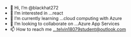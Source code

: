 - 👋 Hi, I’m @blackhat272
- 👀 I’m interested in ...react
- 🌱 I’m currently learning ...cloud computing with Azure
- 💞️ I’m looking to collaborate on ...Azure App Services
- 📫 How to reach me ...telvin18079student@outlook.com

<!---
blackhat272/blackhat272 is a ✨ special ✨ repository because its `README.md` (this file) appears on your GitHub profile.
You can click the Preview link to take a look at your changes.
--->
